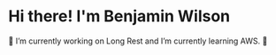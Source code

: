 # Hi there! I'm Benjamin Wilson
🔭 I’m currently working on Long Rest and I’m currently learning AWS. 🌱

<!--
**bmodestow/bmodestow** is a ✨ _special_ ✨ repository because its `README.md` (this file) appears on your GitHub profile.

Here are some ideas to get you started:

 🔭 I’m currently working on Long Rest!
 🌱 I’m currently learning AWS.
-->

